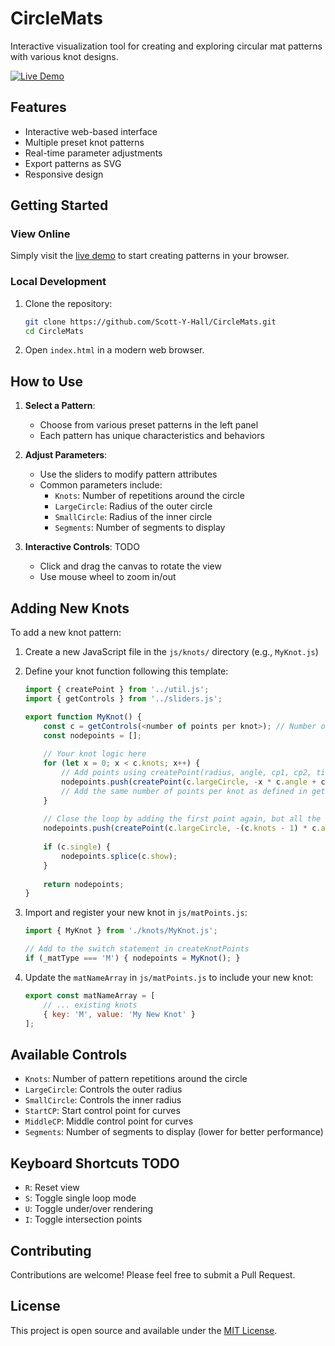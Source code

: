 # CircleMats

Interactive visualization tool for creating and exploring circular mat patterns with various knot designs.

[![Live Demo](https://img.shields.io/badge/Live-Demo-brightgreen)](https://scott-y-hall.github.io/CircleMats/)

## Features

- Interactive web-based interface
- Multiple preset knot patterns
- Real-time parameter adjustments
- Export patterns as SVG
- Responsive design

## Getting Started

### View Online

Simply visit the [live demo](https://scott-y-hall.github.io/CircleMats/) to start creating patterns in your browser.

### Local Development

1. Clone the repository:
   ```bash
   git clone https://github.com/Scott-Y-Hall/CircleMats.git
   cd CircleMats
   ```

2. Open `index.html` in a modern web browser.

## How to Use

1. **Select a Pattern**:
   - Choose from various preset patterns in the left panel
   - Each pattern has unique characteristics and behaviors

2. **Adjust Parameters**:
   - Use the sliders to modify pattern attributes
   - Common parameters include:
     - `Knots`: Number of repetitions around the circle
     - `LargeCircle`: Radius of the outer circle
     - `SmallCircle`: Radius of the inner circle
     - `Segments`: Number of segments to display

3. **Interactive Controls**:  TODO
   - Click and drag the canvas to rotate the view
   - Use mouse wheel to zoom in/out

## Adding New Knots

To add a new knot pattern:

1. Create a new JavaScript file in the `js/knots/` directory (e.g., `MyKnot.js`)

2. Define your knot function following this template:
   ```javascript
   import { createPoint } from '../util.js';
   import { getControls } from '../sliders.js';
   
   export function MyKnot() {
       const c = getControls(<number of points per knot>); // Number of points per knot
       const nodepoints = [];
       
       // Your knot logic here
       for (let x = 0; x < c.knots; x++) {
           // Add points using createPoint(radius, angle, cp1, cp2, tilt)
           nodepoints.push(createPoint(c.largeCircle, -x * c.angle + c.angle/2, c.startcp, c.startcp));
           // Add the same number of points per knot as defined in getControls()
       }
       
       // Close the loop by adding the first point again, but all the way around the mat
       nodepoints.push(createPoint(c.largeCircle, -(c.knots - 1) * c.angle - c.angle / 2, c.startcp, c.startcp));
       
       if (c.single) {
           nodepoints.splice(c.show);
       }
       
       return nodepoints;
   }
   ```

3. Import and register your new knot in `js/matPoints.js`:
   ```javascript
   import { MyKnot } from './knots/MyKnot.js';
   
   // Add to the switch statement in createKnotPoints
   if (_matType === 'M') { nodepoints = MyKnot(); }
   ```

4. Update the `matNameArray` in `js/matPoints.js` to include your new knot:
   ```javascript
   export const matNameArray = [
       // ... existing knots
       { key: 'M', value: 'My New Knot' }
   ];
   ```

## Available Controls

- `Knots`: Number of pattern repetitions around the circle
- `LargeCircle`: Controls the outer radius
- `SmallCircle`: Controls the inner radius
- `StartCP`: Start control point for curves
- `MiddleCP`: Middle control point for curves
- `Segments`: Number of segments to display (lower for better performance)

## Keyboard Shortcuts  TODO

- `R`: Reset view
- `S`: Toggle single loop mode
- `U`: Toggle under/over rendering
- `I`: Toggle intersection points

## Contributing

Contributions are welcome! Please feel free to submit a Pull Request.

## License

This project is open source and available under the [MIT License](LICENSE).


